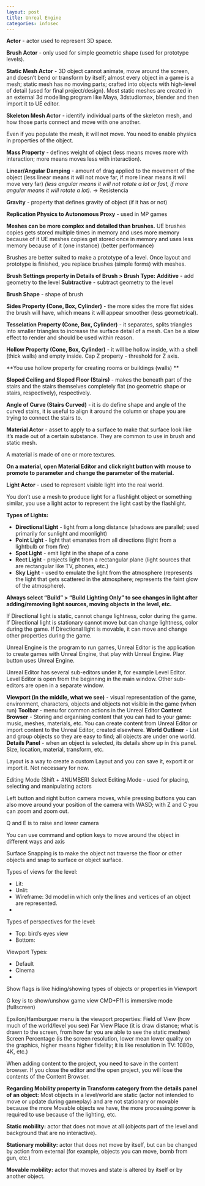 ```yaml
---
layout: post
title: Unreal Engine
categories: infosec
---
```

**Actor** - actor used to represent 3D space.

**Brush Actor** - only used for simple geometric shape (used for prototype levels).

**Static Mesh Actor** - 3D object cannot animate, move around the screen, and doesn’t bend or transform by itself; almost every object in a game is a mesh; static mesh has no moving parts; crafted into objects with high-level of detail (used for final project/design). Most static meshes are created in an external 3d modelling program like Maya, 3dstudiomax, blender and then import it to UE editor.

**Skeleton Mesh Actor** - identify individual parts of the skeleton mesh, and how those parts connect and move with one another.

Even if you populate the mesh, it will not move. You need to enable physics in properties of the object.

**Mass Property** - defines weight of object (less means moves more with interaction; more means moves less with interaction).

**Linear/Angular Damping** - amount of drag applied to the movement of the object (less linear means it will not move far, if more linear means it will move very far) _(less angular means it will not rotate a lot or fast, if more angular means it will rotate a lot)_.  -> Resistencia

**Gravity** - property that defines gravity of object (if it has or not)

**Replication Physics to Autonomous Proxy** - used in MP games

**Meshes can be more complex and detailed than brushes.**
UE brushes copies gets stored multiple times in memory and uses more memory because of it
UE meshes copies get stored once in memory and uses less memory because of it (one instance) (better performance)

Brushes are better suited to make a prototype of a level. Once layout and prototype is finished, you replace brushes (simple forms) with meshes.

**Brush Settings property in Details of Brush > Brush Type:**
**Additive** - add geometry to the level
**Subtractive** - subtract geometry to the level

**Brush Shape** - shape of brush

**Sides Property (Cone, Box, Cylinder)** - the more sides the more flat sides the brush will have, which means it will appear smoother (less geometrical).

**Tesselation Property (Cone, Box, Cylinder)** - it separates, splits triangles into smaller triangles to increase the surface detail of a mesh. Can be a slow effect to render and should be used within reason.

**Hollow Property (Cone, Box, Cylinder)** - it will be hollow inside, with a shell (thick walls) and empty inside.
  Cap Z property - threshold for Z axis.

**You use hollow property for creating rooms or buildings (walls) **

**Sloped Ceiling and Sloped Floor (Stairs)** - makes the beneath part of the stairs and the stairs themselves completely flat (no geometric shape or stairs, respectively), respectively.

**Angle of Curve (Stairs Curved)** - it is do define shape and angle of the curved stairs, it is useful to align it around the column or shape you are trying to connect the stairs to.

**Material Actor** - asset to apply to a surface to make that surface look like it’s made out of a certain substance. They are common to use in brush and static mesh.

A material is made of one or more textures.

**On a material, open Material Editor and click right button with mouse to promote to parameter and change the parameter of the material.**

**Light Actor** - used to represent visible light into the real world.

You don’t use a mesh to produce light for a flashlight object or something similar, you use a light actor to represent the light cast by the flashlight.

**Types of Lights:** 

- **Directional Light** - light from a long distance (shadows are parallel; used primarily for sunlight and moonlight)
- **Point Light** - light that emanates from all directions (light from a lightbulb or from fire)
- **Spot Light** - emit light in the shape of a cone
- **Rect Light** - projects light from a rectangular plane (light sources that are rectangular like TV, phones, etc.)
- **Sky Light** - used to emulate the light from the atmosphere (represents the light that gets scattered in the atmosphere; represents the faint glow of the atmosphere).

**Always select “Build” > “Build Lighting Only” to see changes in light after adding/removing light sources, moving objects in the level, etc.**

If Directional light is static, cannot change lightness, color during the game.
If Directional light is stationary cannot move but can change lightness, color during the game.
If Directional light is movable, it can move and change other properties during the game.

Unreal Engine is the program to run games,
Unreal Editor is the application to create games with Unreal Engine, that play with Unreal Engine.
Play button uses Unreal Engine.

Unreal Editor has several sub-editors under it, for example Level Editor. Level Editor is open from the beginning in the main window.
Other sub-editors are open in a separate window.

**Viewport (in the middle, what we see)** - visual representation of the game, environment, characters, objects and objects not visible in the game (when run)
**Toolbar** - menu for common actions in the Unreal Editor
**Content Browser** - Storing and organising content that you can had to your game: music, meshes, materials, etc. You can create content from Unreal Editor or import content to the Unreal Editor, created elsewhere.
**World Outliner** - List and group objects so they are easy to find; all objects are under one world.
**Details Panel** - when an object is selected, its details show up in this panel. Size, location, material, transform, etc.

Layout is a way to create a custom Layout and you can save it, export it or import it. Not necessary for now.

Editing Mode (Shift + #NUMBER)
Select Editing Mode - used for placing, selecting and manipulating actors

Left button and right button camera moves, while pressing buttons you can also move around your position of the camera with WASD; with Z and C you can zoom and zoom out.

Q and E is to raise and lower camera

You can use command and option keys to move around the object in different ways and axis

Surface Snapping is to make the object not traverse the floor or other objects and snap to surface or object surface.

Types of views for the level:

- Lit:
- Unlit: 
- Wireframe: 3d model in which only the lines and vertices of an object are represented.
- 

Types of perspectives for the level:

- Top: bird’s eyes view
- Bottom:


Viewport Types:
- Default
- Cinema
- 

Show flags is like hiding/showing types of objects or properties in Viewport

G key is to show/unshow game view
CMD+F11 is immersive mode (fullscreen)

Epsilon/Hamburguer menu is the viewport properties:
Field of View (how much of the world/level you see)
Far View Place (it is draw distance; what is drawn to the screen, from how far you are able to see the static meshes)
Screen Percentage (is the screen resolution, lower mean lower quality on the graphics, higher means higher fidelity; it is like resolution in TV: 1080p, 4K, etc.)

When adding content to the project, you need to save in the content browser. If you close the editor and the open project, you will lose the contents of the Content Browser.

**Regarding Mobility property in Transform category from the details panel of an object:**
Most objects in a level/world are static (actor not intended to move or update during gameplay) and are not stationary or movable because the more Movable objects we have, the more processing power is required to use because of the lighting, etc.


**Static mobility:** actor that does not move at all (objects part of the level and background that are no interactive).

**Stationary mobility:** actor that does not move by itself, but can be changed by action from external (for example, objects you can move, bomb from gun, etc.)

**Movable mobility:** actor that moves and state is altered by itself or by another object.
